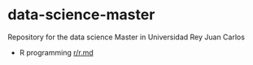 # data-science-master
Repository for the data science Master in Universidad Rey Juan Carlos


- R programming [r/r.md](r/r.md)
